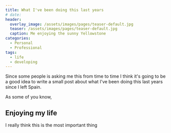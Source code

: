 ```yaml
---
title: What I've been doing this last years
# date: 
header: 
  overlay_image: /assets/images/pages/teaser-default.jpg
  teaser: /assets/images/pages/teaser-default.jpg
  caption: Me enjoying the sunny Yellowstone
categories: 
  - Personal
  - Professional
tags: 
  - life
  - developing
---
```


Since some people is asking me this from time to time I think it's going to be a good idea to write a small post about what I've been doing this last years since I left Spain. 

As some of you know, 

## Enjoying my life 

I really think this is the most important thing

